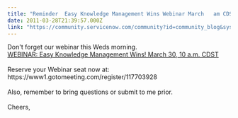```yaml
---
title: "Reminder  Easy Knowledge Management Wins Webinar March   am CDST"
date: 2011-03-28T21:39:57.000Z
link: "https://community.servicenow.com/community?id=community_blog&sys_id=365de629dbd0dbc01dcaf3231f961978"
---
```

<p>Don't forget our webinar this Weds morning. <br /><a title="nowledge_management_special_interest_group/blog/2011/3/17/1507" href="/groups/knowledge_management_special_interest_group/blog/2011/3/17/1507">WEBINAR: Easy Knowledge Management Wins! March 30, 10 a.m. CDST</a><br /><br />Reserve your Webinar seat now at:<br />https://www1.gotomeeting.com/register/117703928<br /><br />Also, remember to bring questions or submit to me prior. <br /><br />Cheers,</p>